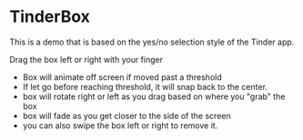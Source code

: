 TinderBox
=========
This is a demo that is based on the yes/no selection style of the Tinder app.

Drag the box left or right with your finger
- Box will animate off screen if moved past a threshold
- If let go before reaching threshold, it will snap back to the center.
- box will rotate right or left as you drag based on where you "grab" the box
- box will fade as you get closer to the side of the screen
- you can also swipe the box left or right to remove it.





